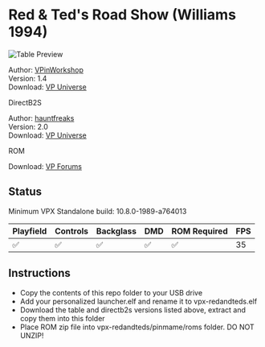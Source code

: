 # Red & Ted's Road Show (Williams 1994)

![Table Preview](https://vpuniverse.com/screenshots/monthly_2022_08/RS_Screenshot_2022-08-05_113658.png.67cebf2f24ae32f5f6078a6a921aefb2.png)

Author: [VPinWorkshop](https://vpuniverse.com/profile/40692-vpinworkshop/)  
Version: 1.4  
Download: [VP Universe](https://vpuniverse.com/files/file/10984-red-and-teds-road-show-williams-1994-vpw-mod)

DirectB2S

Author: [hauntfreaks](https://vpuniverse.com/profile/5216-hauntfreaks/)  
Version: 2.0  
Download: [VP Universe](https://vpuniverse.com/files/file/12085-red-and-teds-road-show-williams-1994-b2s-full-dmd/)

ROM

Download: [VP Forums](https://www.vpforums.org/index.php?app=downloads&showfile=1200)

## Status 

Minimum VPX Standalone build: 10.8.0-1989-a764013

| Playfield | Controls | Backglass | DMD | ROM Required | FPS | 
|-----------|----------|-----------|-----|--------------|-----|
| :white_check_mark: | :white_check_mark: | :white_check_mark: | :white_check_mark: | :white_check_mark: | 35 |

## Instructions

- Copy the contents of this repo folder to your USB drive
- Add your personalized launcher.elf and rename it to vpx-redandteds.elf
- Download the table and directb2s versions listed above, extract and copy them into this folder
- Place ROM zip file into vpx-redandteds/pinmame/roms folder. DO NOT UNZIP!
